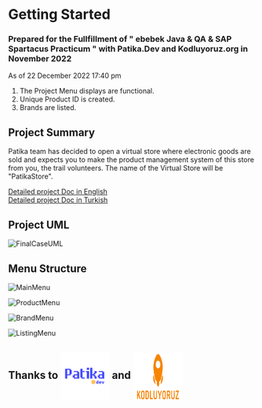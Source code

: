 # Getting Started

### Prepared for the Fullfillment of " ebebek Java & QA & SAP Spartacus Practicum " with Patika.Dev and Kodluyoruz.org in November 2022
As of 22 December 2022 17:40 pm
1. The Project Menu displays are functional. 
2. Unique Product ID is created.
3. Brands are listed.
 

## Project Summary

Patika team has decided to open a virtual store where electronic goods are sold and expects you to make the product management system of this store from you, the trail volunteers.
The name of the Virtual Store will be "PatikaStore".

[Detailed project Doc in English](src/DOCS/Final_Case_English.rtf)  
[Detailed project Doc in Turkish](src/DOCS/Final_Case_Turkish.rtf) 


## Project UML

![FinalCaseUML](https://user-images.githubusercontent.com/103220953/203011991-eeecf53d-eb61-4a0b-983a-180b1833f696.png)

## Menu Structure

![MainMenu](https://user-images.githubusercontent.com/103220953/203016977-72822b5b-fe19-47b5-81d2-ef70bfc42aec.JPG)

![ProductMenu](https://user-images.githubusercontent.com/103220953/203017022-b9b740ff-5443-4616-8bb8-25ebf755746a.JPG)

![BrandMenu](https://user-images.githubusercontent.com/103220953/203017064-08ff6d98-a906-4297-bbe8-6c180c761163.JPG)

![ListingMenu](https://user-images.githubusercontent.com/103220953/203017083-9b7f78c9-a17b-4223-b35a-bf9ecadcc3df.JPG)



## Thanks to <a href="https://app.patika.dev" target="blank"><img align="center" src="https://raw.githubusercontent.com/ayhan-unlu/ayhan-unlu/main/patikaLogoSVG.svg" alt="https://app.patika.dev/" height="100" width="100" /></a> and  <a href="https://kodluyoruz.org/tr/kodluyoruz/" target="blank"><img align="center" src="https://raw.githubusercontent.com/ayhan-unlu/ayhan-unlu/main/KodluyoruzLogoSVG.svg" alt="https://kodluyoruz.org/tr/kodluyoruz/" height="100" width="100" /></a> 


